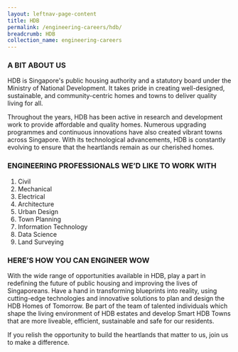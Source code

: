 ```yaml
---
layout: leftnav-page-content
title: HDB
permalink: /engineering-careers/hdb/
breadcrumb: HDB
collection_name: engineering-careers
---
```

### A BIT ABOUT US
HDB is Singapore's public housing authority and a statutory board under the Ministry of National Development. It takes pride in creating well-designed, sustainable, and community-centric homes and towns to deliver quality living for all.

Throughout the years, HDB has been active in research and development work to provide affordable and quality homes. Numerous upgrading programmes and continuous innovations have also created vibrant towns across Singapore. With its technological advancements, HDB is constantly evolving to ensure that the heartlands remain as our cherished homes.
### ENGINEERING PROFESSIONALS WE’D LIKE TO WORK WITH
1. Civil
2. Mechanical
3. Electrical
4. Architecture
5. Urban Design
6. Town Planning
7. Information Technology
8. Data Science
9. Land Surveying
### HERE’S HOW YOU CAN ENGINEER WOW
With the wide range of opportunities available in HDB, play a part in redefining the future of public housing and improving the lives of Singaporeans. Have a hand in transforming blueprints into reality, using cutting-edge technologies and innovative solutions to plan and design the HDB Homes of Tomorrow. Be part of the team of talented individuals which shape the living environment of HDB estates and develop Smart HDB Towns that are more liveable, efficient, sustainable and safe for our residents.

If you relish the opportunity to build the heartlands that matter to us, join us to make a difference.
